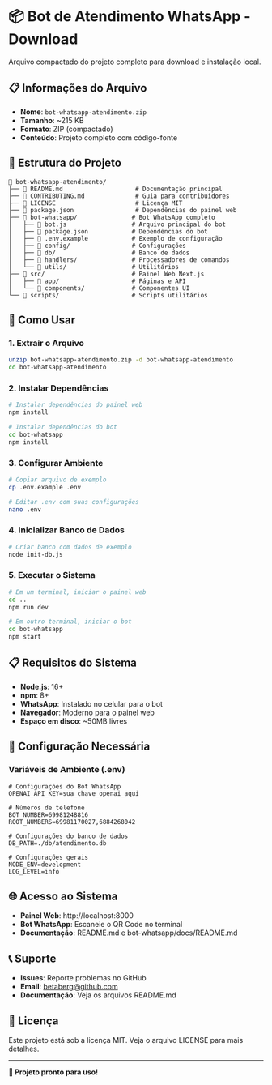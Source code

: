 # 📦 Bot de Atendimento WhatsApp - Download

Arquivo compactado do projeto completo para download e instalação local.

## 📋 Informações do Arquivo

- **Nome**: `bot-whatsapp-atendimento.zip`
- **Tamanho**: ~215 KB
- **Formato**: ZIP (compactado)
- **Conteúdo**: Projeto completo com código-fonte

## 📁 Estrutura do Projeto

```
📁 bot-whatsapp-atendimento/
├── 📄 README.md                    # Documentação principal
├── 📄 CONTRIBUTING.md              # Guia para contribuidores
├── 📄 LICENSE                      # Licença MIT
├── 📄 package.json                 # Dependências do painel web
├── 📁 bot-whatsapp/               # Bot WhatsApp completo
│   ├── 📄 bot.js                  # Arquivo principal do bot
│   ├── 📄 package.json            # Dependências do bot
│   ├── 📄 .env.example            # Exemplo de configuração
│   ├── 📁 config/                 # Configurações
│   ├── 📁 db/                     # Banco de dados
│   ├── 📁 handlers/               # Processadores de comandos
│   └── 📁 utils/                  # Utilitários
├── 📁 src/                        # Painel Web Next.js
│   ├── 📁 app/                    # Páginas e API
│   └── 📁 components/             # Componentes UI
└── 📁 scripts/                    # Scripts utilitários
```

## 🚀 Como Usar

### 1. **Extrair o Arquivo**
```bash
unzip bot-whatsapp-atendimento.zip -d bot-whatsapp-atendimento
cd bot-whatsapp-atendimento
```

### 2. **Instalar Dependências**
```bash
# Instalar dependências do painel web
npm install

# Instalar dependências do bot
cd bot-whatsapp
npm install
```

### 3. **Configurar Ambiente**
```bash
# Copiar arquivo de exemplo
cp .env.example .env

# Editar .env com suas configurações
nano .env
```

### 4. **Inicializar Banco de Dados**
```bash
# Criar banco com dados de exemplo
node init-db.js
```

### 5. **Executar o Sistema**
```bash
# Em um terminal, iniciar o painel web
cd ..
npm run dev

# Em outro terminal, iniciar o bot
cd bot-whatsapp
npm start
```

## 📋 Requisitos do Sistema

- **Node.js**: 16+ 
- **npm**: 8+
- **WhatsApp**: Instalado no celular para o bot
- **Navegador**: Moderno para o painel web
- **Espaço em disco**: ~50MB livres

## 🔧 Configuração Necessária

### Variáveis de Ambiente (.env)
```env
# Configurações do Bot WhatsApp
OPENAI_API_KEY=sua_chave_openai_aqui

# Números de telefone
BOT_NUMBER=69981248816
ROOT_NUMBERS=69981170027,6884268042

# Configurações do banco de dados
DB_PATH=./db/atendimento.db

# Configurações gerais
NODE_ENV=development
LOG_LEVEL=info
```

## 🌐 Acesso ao Sistema

- **Painel Web**: http://localhost:8000
- **Bot WhatsApp**: Escaneie o QR Code no terminal
- **Documentação**: README.md e bot-whatsapp/docs/README.md

## 📞 Suporte

- **Issues**: Reporte problemas no GitHub
- **Email**: betaberg@github.com
- **Documentação**: Veja os arquivos README.md

## 📄 Licença

Este projeto está sob a licença MIT. Veja o arquivo LICENSE para mais detalhes.

---

**🎉 Projeto pronto para uso!**

